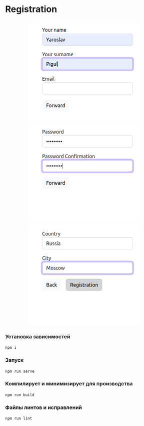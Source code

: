 # Registration

 <div align="center">
     <img src="https://github.com/Yariz-IT/Registration/blob/main/pages/main%20page.png"/>
          <img src="https://github.com/Yariz-IT/Registration/blob/main/pages/second%20page.png"/>
     <img src="https://github.com/Yariz-IT/Registration/blob/main/pages/third%20page.png"/>

  </div>  
  
  

###  Установка зависимостей 
```
npm i
```

### Запуск
```
npm run serve
```

### Компилирует и минимизирует для производства
```
npm run build
```

### Файлы линтов и исправлений
```
npm run lint
```
